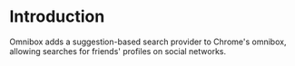 Introduction
============

Omnibox adds a suggestion-based search provider to Chrome's omnibox, allowing searches for friends' profiles on social networks.
